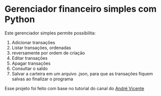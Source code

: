 # Gerenciador financeiro simples com Python
Este gerenciador simples permite possibilita:
<ol>
<li>Adicionar transações
<li>Listar transações, ordenadas <li>reversamente por ordem de criação
<li>Editar transações
<li>Apagar transações
<li>Consultar o saldo
<li>Salvar a carteira em um arquivo .json, para que as transações fiquem salvas ao finalizar o programa
</ol>

Esse projeto foi feito com base no tutorial do canal do [André Vicente](https://www.youtube.com/channel/UCn9v72oA0RDGL2VoSMenwYA)